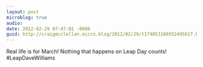```yaml
---
layout: post
microblog: true
audio: 
date: 2012-02-29 07:47:01 -0600
guid: http://craigmcclellan.micro.blog/2012/02/29/t174853180352495617.html
---
```

Real life is for March! Nothing that happens on Leap Day counts! #LeapDaveWilliams
